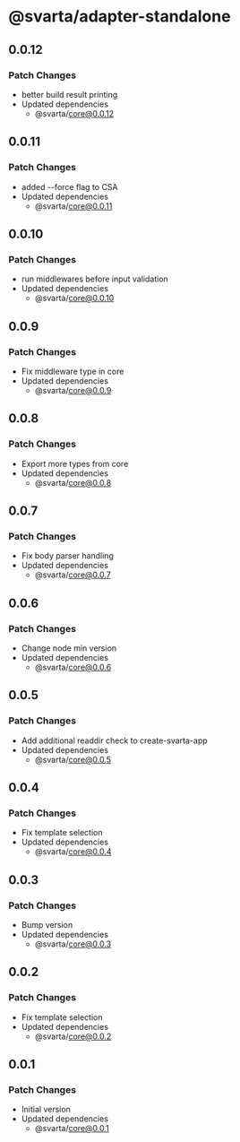 # @svarta/adapter-standalone

## 0.0.12

### Patch Changes

- better build result printing
- Updated dependencies
  - @svarta/core@0.0.12

## 0.0.11

### Patch Changes

- added --force flag to CSA
- Updated dependencies
  - @svarta/core@0.0.11

## 0.0.10

### Patch Changes

- run middlewares before input validation
- Updated dependencies
  - @svarta/core@0.0.10

## 0.0.9

### Patch Changes

- Fix middleware type in core
- Updated dependencies
  - @svarta/core@0.0.9

## 0.0.8

### Patch Changes

- Export more types from core
- Updated dependencies
  - @svarta/core@0.0.8

## 0.0.7

### Patch Changes

- Fix body parser handling
- Updated dependencies
  - @svarta/core@0.0.7

## 0.0.6

### Patch Changes

- Change node min version
- Updated dependencies
  - @svarta/core@0.0.6

## 0.0.5

### Patch Changes

- Add additional readdir check to create-svarta-app
- Updated dependencies
  - @svarta/core@0.0.5

## 0.0.4

### Patch Changes

- Fix template selection
- Updated dependencies
  - @svarta/core@0.0.4

## 0.0.3

### Patch Changes

- Bump version
- Updated dependencies
  - @svarta/core@0.0.3

## 0.0.2

### Patch Changes

- Fix template selection
- Updated dependencies
  - @svarta/core@0.0.2

## 0.0.1

### Patch Changes

- Initial version
- Updated dependencies
  - @svarta/core@0.0.1
